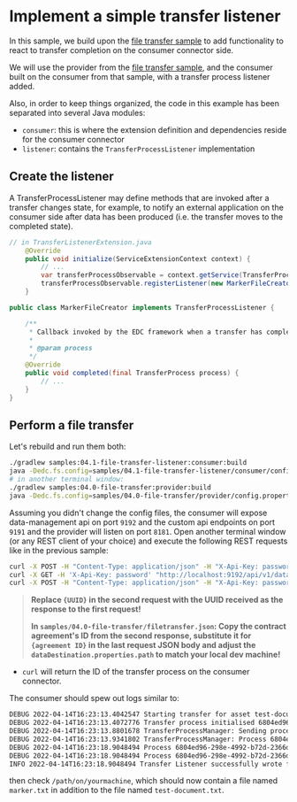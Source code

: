 # Implement a simple transfer listener

In this sample, we build upon the [file transfer sample](../04.0-file-transfer) to add functionality to react to transfer completion on the consumer connector side.

We will use the provider from the [file transfer sample](../04.0-file-transfer), and the consumer built on the consumer from that sample, with a transfer process listener added.

Also, in order to keep things organized, the code in this example has been separated into several Java modules:

- `consumer`: this is where the extension definition and dependencies reside for the consumer connector
- `listener`: contains the `TransferProcessListener` implementation

## Create the listener

A TransferProcessListener may define methods that are invoked after a transfer changes state, for example, to notify an external application on the consumer side after data has been produced (i.e. the transfer moves to the completed state).

```java
// in TransferListenerExtension.java
    @Override
    public void initialize(ServiceExtensionContext context) {
        // ...
        var transferProcessObservable = context.getService(TransferProcessObservable.class);
        transferProcessObservable.registerListener(new MarkerFileCreator(monitor));
    }
```

```java
public class MarkerFileCreator implements TransferProcessListener {

    /**
     * Callback invoked by the EDC framework when a transfer has completed.
     *
     * @param process
     */
    @Override
    public void completed(final TransferProcess process) {
        // ...
    }
}
```

## Perform a file transfer

Let's rebuild and run them both:

```bash
./gradlew samples:04.1-file-transfer-listener:consumer:build
java -Dedc.fs.config=samples/04.1-file-transfer-listener/consumer/config.properties -jar samples/04.1-file-transfer-listener/consumer/build/libs/consumer.jar
# in another terminal window:
./gradlew samples:04.0-file-transfer:provider:build
java -Dedc.fs.config=samples/04.0-file-transfer/provider/config.properties -jar samples/04.0-file-transfer/provider/build/libs/provider.jar
````

Assuming you didn't change the config files, the consumer will expose data-management api on port `9192` and the custom 
api endpoints on port `9191` and the provider will listen on port `8181`.
Open another terminal window (or any REST client of your choice) and execute the following REST requests like in the previous sample:

```bash
curl -X POST -H "Content-Type: application/json" -H "X-Api-Key: password" -d @samples/04.0-file-transfer/contractoffer.json "http://localhost:9192/api/v1/data/contractnegotiations"
curl -X GET -H 'X-Api-Key: password' "http://localhost:9192/api/v1/data/contractnegotiations/{UUID}"
curl -X POST -H "Content-Type: application/json" -H "X-Api-Key: password" -d @samples/04.0-file-transfer/filetransfer.json "http://localhost:9192/api/v1/data/transferprocess"
```

> **Replace `{UUID}` in the second request with the UUID received as the response to the first request!**
>
> **In `samples/04.0-file-transfer/filetransfer.json`: Copy the contract agreement's ID from the second response, substitute it for `{agreement ID}` in the last request JSON body and adjust the `dataDestination.properties.path` to match your local dev machine!**

- `curl` will return the ID of the transfer process on the consumer connector.

The consumer should spew out logs similar to:

```bash
DEBUG 2022-04-14T16:23:13.4042547 Starting transfer for asset test-document
DEBUG 2022-04-14T16:23:13.4072776 Transfer process initialised 6804ed96-298e-4992-b72d-2366d97cf7a6
DEBUG 2022-04-14T16:23:13.8801678 TransferProcessManager: Sending process 6804ed96-298e-4992-b72d-2366d97cf7a6 request to http://localhost:8282/api/v1/ids/data
DEBUG 2022-04-14T16:23:13.9341802 TransferProcessManager: Process 6804ed96-298e-4992-b72d-2366d97cf7a6 is now REQUESTED
DEBUG 2022-04-14T16:23:18.9048494 Process 6804ed96-298e-4992-b72d-2366d97cf7a6 is now IN_PROGRESS
DEBUG 2022-04-14T16:23:18.9048494 Process 6804ed96-298e-4992-b72d-2366d97cf7a6 is now COMPLETED
INFO 2022-04-14T16:23:18.9048494 Transfer Listener successfully wrote file C:\Users\pechande\dev\coding\EDC\marker.txt
```

then check `/path/on/yourmachine`, which should now contain a file named `marker.txt` in addition to the file named `test-document.txt`.
